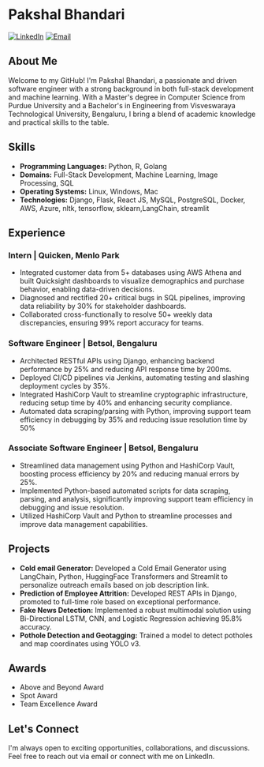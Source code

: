 # Pakshal Bhandari

[![LinkedIn](https://img.shields.io/badge/LinkedIn-Pakshal%20Bhandari-blue)](https://www.linkedin.com/in/pakshal-bhandari/)
[![Email](https://img.shields.io/badge/Email-pakshal.bhandari%40gmail.com-red)](mailto:pakshal.bhandari@gmail.com)

## About Me
Welcome to my GitHub! I'm Pakshal Bhandari, a passionate and driven software engineer with a strong background in both full-stack development and machine learning. With a Master's degree in Computer Science from Purdue University and a Bachelor's in Engineering from Visveswaraya Technological University, Bengaluru, I bring a blend of academic knowledge and practical skills to the table.

## Skills
- **Programming Languages:** Python, R, Golang
- **Domains:** Full-Stack Development, Machine Learning, Image Processing, SQL
- **Operating Systems:** Linux, Windows, Mac
- **Technologies:** Django, Flask, React JS, MySQL, PostgreSQL, Docker, AWS, Azure, nltk, tensorflow, sklearn,LangChain, streamlit

## Experience
### Intern | Quicken, Menlo Park
- Integrated customer data from 5+ databases using AWS Athena and built Quicksight dashboards to visualize
demographics and purchase behavior, enabling data-driven decisions.
- Diagnosed and rectified 20+ critical bugs in SQL pipelines, improving data reliability by 30% for stakeholder
dashboards.
- Collaborated cross-functionally to resolve 50+ weekly data discrepancies, ensuring 99% report accuracy for teams.
  
### Software Engineer | Betsol, Bengaluru
- Architected RESTful APIs using Django, enhancing backend performance by 25% and reducing API response
time by 200ms.
- Deployed CI/CD pipelines via Jenkins, automating testing and slashing deployment cycles by 35%.
- Integrated HashiCorp Vault to streamline cryptographic infrastructure, reducing setup time by 40% and enhancing
security compliance.
- Automated data scraping/parsing with Python, improving support team efficiency in debugging by 35% and
reducing issue resolution time by 50%

### Associate Software Engineer | Betsol, Bengaluru
- Streamlined data management using Python and HashiCorp Vault, boosting process efficiency by 20% and
reducing manual errors by 25%.
- Implemented Python-based automated scripts for data scraping, parsing, and analysis, significantly improving
support team efficiency in debugging and issue resolution.
- Utilized HashiCorp Vault and Python to streamline processes and improve data management capabilities.

## Projects
- **Cold email Generator:** Developed a Cold Email Generator using LangChain, Python, HuggingFace Transformers and Streamlit to
personalize outreach emails based on job description link.
- **Prediction of Employee Attrition:** Developed REST APIs in Django, promoted to full-time role based on exceptional performance.
- **Fake News Detection:** Implemented a robust multimodal solution using Bi-Directional LSTM, CNN, and Logistic Regression achieving 95.8% accuracy.
- **Pothole Detection and Geotagging:** Trained a model to detect potholes and map coordinates using YOLO v3.

## Awards
- Above and Beyond Award
- Spot Award
- Team Excellence Award

## Let's Connect
I'm always open to exciting opportunities, collaborations, and discussions. Feel free to reach out via email or connect with me on LinkedIn.
